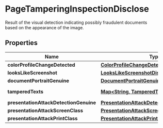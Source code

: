 

# PageTamperingInspectionDisclose

Result of the visual detection indicating possibly fraudulent documents based on the appearance of the image.

## Properties

| Name | Type | Description | Notes |
|------------ | ------------- | ------------- | -------------|
|**colorProfileChangeDetected** | [**ColorProfileChangeDetectedDisclose**](ColorProfileChangeDetectedDisclose.md) |  |  [optional] |
|**looksLikeScreenshot** | [**LooksLikeScreenshotDisclose**](LooksLikeScreenshotDisclose.md) |  |  [optional] |
|**documentPortraitGenuine** | [**DocumentPortraitGenuineDisclose**](DocumentPortraitGenuineDisclose.md) |  |  [optional] |
|**tamperedTexts** | [**Map&lt;String, TamperedTextDetectionScore&gt;**](TamperedTextDetectionScore.md) |  |  [optional] [readonly] |
|**presentationAttackDetectionGenuine** | [**PresentationAttackDetectionGenuineDisclose**](PresentationAttackDetectionGenuineDisclose.md) |  |  [optional] |
|**presentationAttackScreenClass** | [**PresentationAttackScreenClassDisclose**](PresentationAttackScreenClassDisclose.md) |  |  [optional] |
|**presentationAttackPrintClass** | [**PresentationAttackPrintClassDisclose**](PresentationAttackPrintClassDisclose.md) |  |  [optional] |



